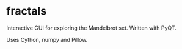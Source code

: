 # fractals
Interactive GUI for exploring the Mandelbrot set. Written with PyQT.

Uses Cython, numpy and Pillow.
